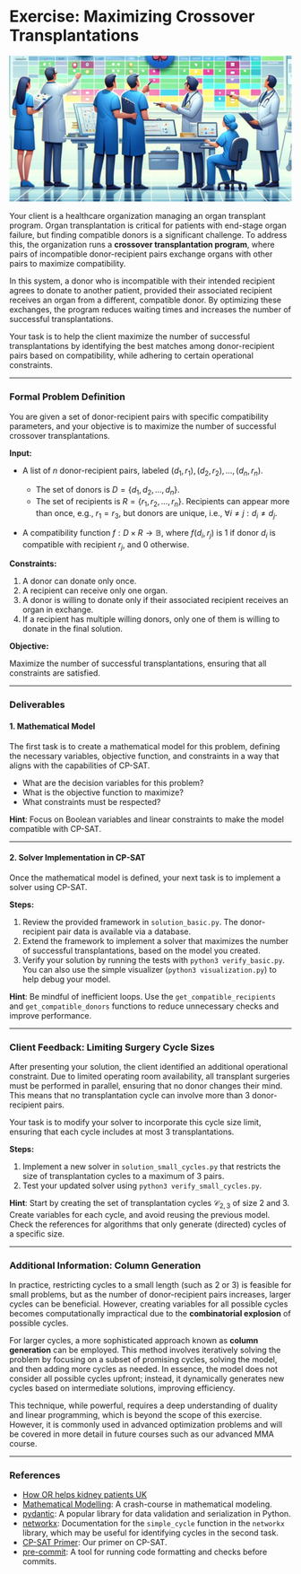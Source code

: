 # Exercise: Maximizing Crossover Transplantations

![Symbol Image](./.assets/dalle-transpl.png)

Your client is a healthcare organization managing an organ transplant program.
Organ transplantation is critical for patients with end-stage organ failure, but
finding compatible donors is a significant challenge. To address this, the
organization runs a **crossover transplantation program**, where pairs of
incompatible donor-recipient pairs exchange organs with other pairs to maximize
compatibility.

In this system, a donor who is incompatible with their intended recipient agrees
to donate to another patient, provided their associated recipient receives an
organ from a different, compatible donor. By optimizing these exchanges, the
program reduces waiting times and increases the number of successful
transplantations.

Your task is to help the client maximize the number of successful
transplantations by identifying the best matches among donor-recipient pairs
based on compatibility, while adhering to certain operational constraints.

---

### Formal Problem Definition

You are given a set of donor-recipient pairs with specific compatibility
parameters, and your objective is to maximize the number of successful crossover
transplantations.

**Input:**

- A list of $n$ donor-recipient pairs, labeled
  $(d_1, r_1), (d_2, r_2), \ldots, (d_n, r_n)$.

  - The set of donors is $D = \{d_1, d_2, \ldots, d_n\}$.
  - The set of recipients is $R = \{r_1, r_2, \ldots, r_n\}$. Recipients can
    appear more than once, e.g., $r_1 = r_3$, but donors are unique, i.e.,
    $\forall i \neq j: d_i \neq d_j$.

- A compatibility function $f: D \times R \rightarrow \mathbb{B}$, where
  $f(d_i, r_j)$ is 1 if donor $d_i$ is compatible with recipient $r_j$, and 0
  otherwise.

**Constraints:**

1. A donor can donate only once.
2. A recipient can receive only one organ.
3. A donor is willing to donate only if their associated recipient receives an
   organ in exchange.
4. If a recipient has multiple willing donors, only one of them is willing to donate in the final solution.

**Objective:**

Maximize the number of successful transplantations, ensuring that all
constraints are satisfied.

---

### Deliverables

#### 1. **Mathematical Model**

The first task is to create a mathematical model for this problem, defining the
necessary variables, objective function, and constraints in a way that aligns
with the capabilities of CP-SAT.

- What are the decision variables for this problem?
- What is the objective function to maximize?
- What constraints must be respected?

**Hint**: Focus on Boolean variables and linear constraints to make the model
compatible with CP-SAT.

---

#### 2. **Solver Implementation in CP-SAT**

Once the mathematical model is defined, your next task is to implement a solver
using CP-SAT.

**Steps:**

1. Review the provided framework in `solution_basic.py`. The donor-recipient
   pair data is available via a database.
2. Extend the framework to implement a solver that maximizes the number of
   successful transplantations, based on the model you created.
3. Verify your solution by running the tests with `python3 verify_basic.py`. You
   can also use the simple visualizer (`python3 visualization.py`) to help debug
   your model.

**Hint**: Be mindful of inefficient loops. Use the `get_compatible_recipients`
and `get_compatible_donors` functions to reduce unnecessary checks and improve
performance.

---

### Client Feedback: Limiting Surgery Cycle Sizes

After presenting your solution, the client identified an additional operational
constraint. Due to limited operating room availability, all transplant surgeries
must be performed in parallel, ensuring that no donor changes their mind. This
means that no transplantation cycle can involve more than 3 donor-recipient
pairs.

Your task is to modify your solver to incorporate this cycle size limit,
ensuring that each cycle includes at most 3 transplantations.

**Steps:**

1. Implement a new solver in `solution_small_cycles.py` that restricts the size
   of transplantation cycles to a maximum of 3 pairs.
2. Test your updated solver using `python3 verify_small_cycles.py`.

**Hint**: Start by creating the set of transplantation cycles
$\mathcal{C}_{2,3}$ of size 2 and 3. Create variables for each cycle, and avoid
reusing the previous model. Check the references for algorithms that only
generate (directed) cycles of a specific size.

---

### Additional Information: Column Generation

In practice, restricting cycles to a small length (such as 2 or 3) is feasible
for small problems, but as the number of donor-recipient pairs increases, larger
cycles can be beneficial. However, creating variables for all possible cycles
becomes computationally impractical due to the **combinatorial explosion** of
possible cycles.

For larger cycles, a more sophisticated approach known as **column generation**
can be employed. This method involves iteratively solving the problem by
focusing on a subset of promising cycles, solving the model, and then adding
more cycles as needed. In essence, the model does not consider all possible
cycles upfront; instead, it dynamically generates new cycles based on
intermediate solutions, improving efficiency.

This technique, while powerful, requires a deep understanding of duality and
linear programming, which is beyond the scope of this exercise. However, it is
commonly used in advanced optimization problems and will be covered in more
detail in future courses such as our advanced MMA course.

---

### References

- [How OR helps kidney patients UK](https://www.theorsociety.com/ORS/ORS/About-OR/Case-Studies/How-OR-helps-kidney-patients-UK.aspx)
- [Mathematical Modelling](https://www.gurobi.com/resources/math-programming-modeling-basics/):
  A crash-course in mathematical modeling.
- [pydantic](https://docs.pydantic.dev/latest/): A popular library for data
  validation and serialization in Python.
- [networkx](https://networkx.org/documentation/stable/reference/algorithms/generated/networkx.algorithms.cycles.simple_cycles.html):
  Documentation for the `simple_cycle` function in the `networkx` library, which
  may be useful for identifying cycles in the second task.
- [CP-SAT Primer](https://github.com/d-krupke/cpsat-primer): Our primer on
  CP-SAT.
- [pre-commit](https://pre-commit.com/): A tool for running code formatting and
  checks before commits.

